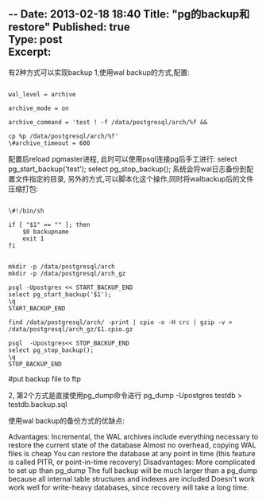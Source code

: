 --
Date: 2013-02-18 18:40
Title: "pg的backup和restore"
Published: true  
Type: post  
Excerpt:   
--


有2种方式可以实现backup
1,使用wal backup的方式,配置:


<pre><code>
wal_level = archive

archive_mode = on

archive_command = 'test ! -f /data/postgresql/arch/%f && 

cp %p /data/postgresql/arch/%f'
\#archive_timeout = 600
</code></pre>

配置后reload pgmaster进程, 此时可以使用psql连接pg后手工进行:
select pg_start_backup('test');
select pg_stop_backup();
系统会将wal日志备份到配置文件指定的目录, 另外的方式,可以脚本化这个操作,同时将walbackup后的文件压缩打包:

<pre><code>
\#!/bin/sh

if [ "$1" == "" ]; then
    $0 backupname
    exit 1
fi
</code></pre>


<pre><code>
mkdir -p /data/postgresql/arch
mkdir -p /data/postgresql/arch_gz

psql -Upostgres << START_BACKUP_END
select pg_start_backup('$1');
\q
START_BACKUP_END

find /data/postgresql/arch/ -print | cpio -o -H crc | gzip -v > /data/postgresql/arch_gz/$1.cpio.gz

psql  -Upostgres<< STOP_BACKUP_END
select pg_stop_backup();
\q
STOP_BACKUP_END
</code></pre>

\#put backup file to ftp



2, 第2个方式是直接使用pg_dump命令进行
    pg_dump -Upostgres testdb > testdb.backup.sql


使用wal backup的备份方式的优缺点:

Advantages:
Incremental, the WAL archives include everything necessary to restore the current state of the database
Almost no overhead, copying WAL files is cheap
You can restore the database at any point in time (this feature is called PITR, or point-in-time recovery)
Disadvantages:
More complicated to set up than pg_dump
The full backup will be much larger than a pg_dump because all internal table structures and indexes are included
Doesn't work work well for write-heavy databases, since recovery will take a long time.

